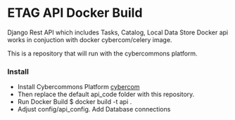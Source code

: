 ETAG API Docker Build 
===================
Django Rest API which includes Tasks, Catalog, Local Data Store
Docker api works in conjuction with docker cybercom/celery image.


This is a repository that will run with the cybercommons platform.

### Install

* Install Cybercommons Platform [cybercom](https://github.com/cybercommons/cybercom-cookiecutter)
* Then replace the default api_code  folder with this repository.
* Run Docker Build
    $  docker build -t api .
* Adjust config/api_config. Add Database connections

